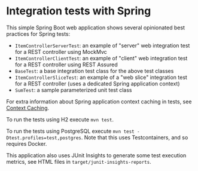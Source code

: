 # Integration tests with Spring

This simple Spring Boot web application shows several opinionated best practices for Spring tests:

- `ItemControllerServerTest`: an example of "server" web integration test for a REST controller using MockMvc
- `ItemControllerClientTest`: an example of "client" web integration test for a REST controller using REST Assured
- `BaseTest`: a base integration test class for the above test classes
- `ItemControllerSliceTest`: an example of a "web slice" integration test for a REST controller (uses a dedicated Spring application context)
- `SumTest`: a sample parameterized unit test class

For extra information about Spring application context caching in tests, see [Context Caching](https://docs.spring.io/spring-framework/reference/testing/testcontext-framework/ctx-management/caching.html).

To run the tests using H2 execute `mvn test`.

To run the tests using PostgreSQL execute `mvn test -Dtest.profiles=test,postgres`.
Note that this uses Testcontainers, and so requires Docker.

This application also uses JUnit Insights to generate some test execution metrics, see HTML files in
`target/junit-insights-reports`.